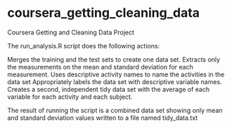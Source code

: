 coursera_getting_cleaning_data
==============================

Coursera Getting and Cleaning Data Project

The run_analysis.R script does the following actions:

  Merges the training and the test sets to create one data set.
  Extracts only the measurements on the mean and standard deviation for each measurement. 
  Uses descriptive activity names to name the activities in the data set
  Appropriately labels the data set with descriptive variable names. 
  Creates a second, independent tidy data set with the average of each variable for each activity and each subject. 

The result of running the script is a combined data set showing only mean and standard deviation values written to a file named tidy_data.txt

